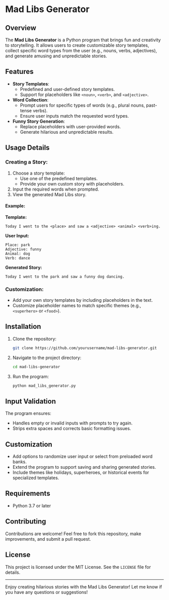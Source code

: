 # Mad Libs Generator

## Overview

The **Mad Libs Generator** is a Python program that brings fun and creativity to storytelling. It allows users to create customizable story templates, collect specific word types from the user (e.g., nouns, verbs, adjectives), and generate amusing and unpredictable stories.

## Features

- **Story Templates**:
  - Predefined and user-defined story templates.
  - Support for placeholders like `<noun>`, `<verb>`, and `<adjective>`.
- **Word Collection**:
  - Prompt users for specific types of words (e.g., plural nouns, past-tense verbs).
  - Ensure user inputs match the requested word types.
- **Funny Story Generation**:
  - Replace placeholders with user-provided words.
  - Generate hilarious and unpredictable results.

## Usage Details

### Creating a Story:

1. Choose a story template:
   - Use one of the predefined templates.
   - Provide your own custom story with placeholders.
2. Input the required words when prompted.
3. View the generated Mad Libs story.

#### Example:

**Template:**
```
Today I went to the <place> and saw a <adjective> <animal> <verb>ing.
```

**User Input:**
```
Place: park
Adjective: funny
Animal: dog
Verb: dance
```

**Generated Story:**
```
Today I went to the park and saw a funny dog dancing.
```

### Customization:

- Add your own story templates by including placeholders in the text.
- Customize placeholder names to match specific themes (e.g., `<superhero>` or `<food>`).

## Installation

1. Clone the repository:
   ```bash
   git clone https://github.com/yourusername/mad-libs-generator.git
   ```
2. Navigate to the project directory:
   ```bash
   cd mad-libs-generator
   ```
3. Run the program:
   ```bash
   python mad_libs_generator.py
   ```

## Input Validation

The program ensures:

- Handles empty or invalid inputs with prompts to try again.
- Strips extra spaces and corrects basic formatting issues.

## Customization

- Add options to randomize user input or select from preloaded word banks.
- Extend the program to support saving and sharing generated stories.
- Include themes like holidays, superheroes, or historical events for specialized templates.

## Requirements

- Python 3.7 or later

## Contributing

Contributions are welcome! Feel free to fork this repository, make improvements, and submit a pull request.

## License

This project is licensed under the MIT License. See the `LICENSE` file for details.

---

Enjoy creating hilarious stories with the Mad Libs Generator! Let me know if you have any questions or suggestions!

